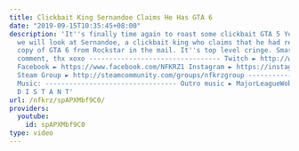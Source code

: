 ```yaml
---
title: Clickbait King Sernandoe Claims He Has GTA 6
date: "2019-09-15T10:35:45+08:00"
description: 'It''s finally time again to roast some clickbait GTA 5 YouTubers. Today
  we will look at Sernandoe, a clickbait king who claims that he had received a legit
  copy of GTA 6 from Rockstar in the mail. It''s top level cringe. Smash like, subscribe,
  comment, thx xoxo --------------------------------- Twitch ► http://www.twitch.tv/nfkrz
  Facebook ► https://www.facebook.com/NFKRZ1 Instagram ► https://instagram.com/roman_nfkrz/
  Steam Group ► http://steamcommunity.com/groups/nfkrzgroup ---------------------------------
  Music: --------------------------------- Outro music ► MajorLeagueWobs/Holder -
  D I S T A N T'
url: /nfkrz/spAPXMbf9C0/
providers:
  youtube:
    id: spAPXMbf9C0
type: video
---
```

